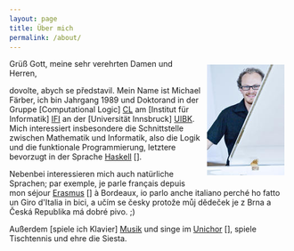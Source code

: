 ```yaml
---
layout: page
title: Über mich
permalink: /about/
---
```


<img src="/media/michaelfaerber2014.jpg" style="float: right; margin: 10px;" />

Grüß Gott, meine sehr verehrten Damen und Herren,

dovolte, abych se představil.
Mein Name ist Michael Färber, ich bin Jahrgang 1989 und
Doktorand in der Gruppe [Computational Logic] [CL] am
[Institut für Informatik] [IFI] an der [Universität Innsbruck] [UIBK].
Mich interessiert insbesondere die Schnittstelle zwischen
Mathematik und Informatik, also die Logik und die funktionale Programmierung,
letztere bevorzugt in der Sprache [Haskell] [].

Nebenbei interessieren mich auch natürliche Sprachen;
par exemple, je parle français depuis mon séjour [Erasmus] [] à Bordeaux,
io parlo anche italiano perché ho fatto un Giro d'Italia in bici,
a učím se česky protože můj dědeček je z Brna a Česká Republika má dobré pivo. ;)

Außerdem [spiele ich Klavier] [Musik] und singe im [Unichor] [],
spiele Tischtennis und ehre die Siesta.


[CL]: http://cl-informatik.uibk.ac.at/
[IFI]: http://informatik.uibk.ac.at/
[UIBK]: http://www.uibk.ac.at/
[Haskell]: http://www.haskell.org/

[Erasmus]: /erasmus
[Musik]: /musica

[Unichor]: http://www.uibk.ac.at/unichor/
